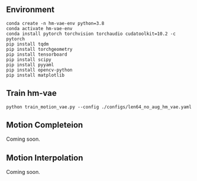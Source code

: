 
## Environment 
```
conda create -n hm-vae-env python=3.8
conda activate hm-vae-env
conda install pytorch torchvision torchaudio cudatoolkit=10.2 -c pytorch
pip install tqdm
pip install torchgeometry
pip install tensorboard
pip install scipy
pip install pyyaml
pip install opencv-python
pip install matplotlib
```

## Train hm-vae 
```
python train_motion_vae.py --config ./configs/len64_no_aug_hm_vae.yaml
```

## Motion Completeion
Coming soon. 

## Motion Interpolation 
Coming soon. 